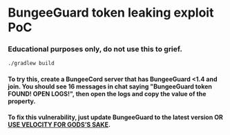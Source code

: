 # BungeeGuard token leaking exploit PoC
### **Educational purposes only, do not use this to grief.**

```bash
./gradlew build
```

#### To try this, create a BungeeCord server that has BungeeGuard <1.4 and join. You should see 16 messages in chat saying "BungeeGuard token FOUND! OPEN LOGS!", then open the logs and copy the value of the property.
#### To fix this vulnerability, just update BungeeGuard to the latest version OR [USE VELOCITY FOR GODS’S SAKE](https://docs.papermc.io/velocity/security/#velocity-modern-forwarding).
